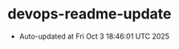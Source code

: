 # devops-readme-update
<!--START_SECTION:activity-->
- Auto-updated at Fri Oct  3 18:46:01 UTC 2025
<!--END_SECTION:activity-->
